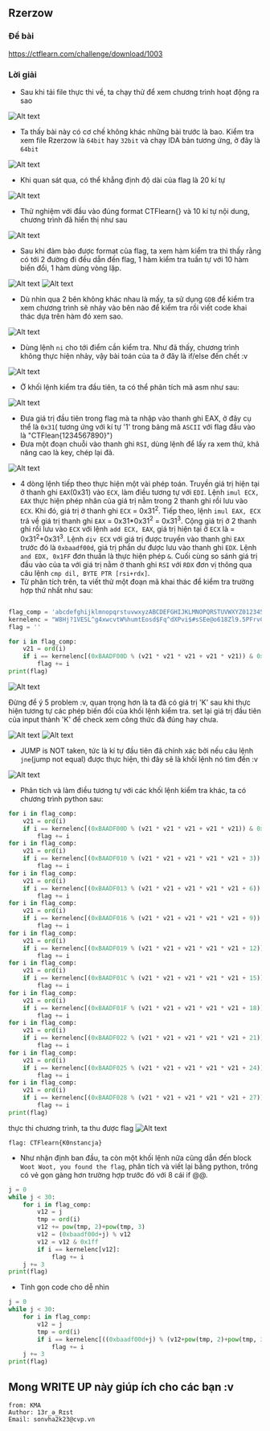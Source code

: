 ## Rzerzow

### Đề bài

https://ctflearn.com/challenge/download/1003

### Lời giải

- Sau khi tải file thực thi về, ta chạy thử để xem chương trình hoạt động ra sao

![Alt text](IMG/Rzerzow/image.png)

- Ta thấy bài này có cơ chế không khác những bài trước là bao. Kiểm tra xem file Rzerzow là `64bit` hay `32bit` và chạy IDA bản tương ứng, ở đây là `64bit`

![Alt text](IMG/Rzerzow/image-1.png)

- Khi quan sát qua, có thể khẳng định độ dài của flag là 20 kí tự

![Alt text](IMG/Rzerzow/image-2.png)

- Thử nghiệm với đầu vào đúng format CTFlearn{} và 10 kí tự nội dung, chương trình đã hiển thị như sau

![Alt text](IMG/Rzerzow/image-3.png)

- Sau khi đảm bảo được format của flag, ta xem hàm kiểm tra thì thấy rằng có tới 2 đường đi đều dẫn đến flag, 1 hàm kiểm tra tuần tự với 10 hàm biến đổi, 1 hàm dùng vòng lặp.

![Alt text](IMG/Rzerzow/image-4.png)
![Alt text](IMG/Rzerzow/image-5.png)

- Dù nhìn qua 2 bên không khác nhau là mấy, ta sử dụng `GDB` để kiểm tra xem chương trình sẽ nhảy vào bên nào để kiểm tra rồi viết code khai thác dựa trên hàm đó xem sao.

![Alt text](IMG/Rzerzow/image-6.png)

- Dùng lệnh `ni` cho tới điểm cần kiểm tra. Như đã thấy, chương trình không thực hiện nhảy, vậy bài toán của ta ở đây là if/else đến chết :v

![Alt text](IMG/Rzerzow/image-7.png)

- Ở khối lệnh kiểm tra đầu tiên, ta có thể phân tích mã asm như sau:

![Alt text](IMG/Rzerzow/image-9.png)

- Đưa giá trị đầu tiên trong flag mà ta nhập vào thanh ghi EAX, ở đây cụ thể là `0x31`( tương ứng với kí tự '1' trong bảng mã `ASCII` với flag đầu vào là "CTFlean{1234567890}")
- Đưa một đoạn chuỗi vào thanh ghi `RSI`, dùng lệnh để lấy ra xem thử, khả năng cao là key, chép lại đã.

![Alt text](IMG/Rzerzow/image-8.png)

- 4 dòng lệnh tiếp theo thực hiện một vài phép toán. Truyền giá trị hiện tại ở thanh ghi `EAX`(0x31) vào `ECX`, làm điều tương tự với `EDI`. Lệnh `imul ECX, EAX` thực hiện phép nhân của giá trị nằm trong 2 thanh ghi rồi lưu vào `ECX`. Khi đó, giá trị ở thanh ghi `ECX` = 0x31<sup>2</sup>. Tiếp theo, lệnh `imul EAX, ECX` trả về giá trị thanh ghi `EAX` = 0x31\*0x31<sup>2</sup> = 0x31<sup>3</sup>. Cộng giá trị ở 2 thanh ghi rồi lưu vào `ECX` với lệnh `add ECX, EAX`, giá trị hiện tại ở `ECX` là = 0x31<sup>2</sup>+0x31<sup>3</sup>. Lệnh `div ECX` với giá trị được truyền vào thanh ghi `EAX` trước đó là `0xbaadf00d`, giá trị phần dư được lưu vào thanh ghi `EDX`. Lệnh `and EDX, 0x1FF` đơn thuần là thực hiện phép `&`. Cuối cùng so sánh giá trị đầu vào của ta với giá trị nằm ở thanh ghi `RSI` với `RDX` đơn vị thông qua câu lệnh `cmp dil, BYTE PTR [rsi+rdx]`.
- Từ phân tích trên, ta viết thử một đoạn mã khai thác để kiểm tra trường hợp thứ nhất như sau:

```python

flag_comp = 'abcdefghijklmnopqrstuvwxyzABCDEFGHIJKLMNOPQRSTUVWXYZ0123456789!@#$%^&*()_+-=<>,.?/{}[]\|~'
kernelenc = "W8Hj?1VESL^g4xwcvtW%humtEosd$Fq^dXPvi$#sSEe@o618Zl9.5PFrvC%O_E*LB%Igl8qur9SuLAp4MkK#pRzwJHI*Fn9mUs%mGK^RQKO.G*JFJvV%?VJpCpVF9eJuz5&kB!&_VF5DrF?U?jfm&x^9aC7X2(&cGGzbLbOsSOuBeq*ZT%fpc&9riTDO5X%RuTKI@vCqu#CsTAp$Q9WoXJv96.ySdB2EfMK*$NX?.U*aDrfPQQPhFB9cC6y0hMGvbgjBogSux65gTL#Cm9TQt7nTayu9Vr%thh2GnnikE8JnIwlHfreZep^sZ6IrnXT#qu50Lv.Rd_XPDfgwzWcJ3ISjKM!ftRllVyF$?RE_dcJT5&uKZJ!WsqR853uLzcs!8&VyRuTDsiq#6PdmBNlPI$tPi?wZ5$ACCf9yda!OkP.Dc73Nx.Nt1Rj0O.?P!sZDB^d0LN1qXR31!t?OZ#mm7SfZHPO*4gx1J0nyC^d2EKeq^f4h7mSqaIcMv0ZT@G0M"
flag = ''

for i in flag_comp:
    v21 = ord(i)
    if i == kernelenc[(0xBAADF00D % (v21 * v21 * v21 + v21 * v21)) & 0x1FF]:
        flag += i
print(flag)
```

![Alt text](IMG/Rzerzow/image-10.png)

Đừng để ý 5 problem :v, quan trọng hơn là ta đã có giá trị 'K' sau khi thực hiện tương tự các phép biến đổi của khối lệnh kiểm tra. set lại giá trị đầu tiên của input thành 'K' để check xem công thức đã đúng hay chưa.

![Alt text](IMG/Rzerzow/image-11.png)
![Alt text](IMG/Rzerzow/image-12.png)

- JUMP is NOT taken, tức là kí tự đầu tiên đã chính xác bởi nếu câu lệnh `jne`(jump not equal) được thực hiện, thì đây sẽ là khối lệnh nó tìm đến :v

![Alt text](IMG/Rzerzow/image-13.png)

- Phân tích và làm điều tương tự với các khối lệnh kiểm tra khác, ta có chương trình python sau:

```python
for i in flag_comp:
    v21 = ord(i)
    if i == kernelenc[(0xBAADF00D % (v21 * v21 * v21 + v21 * v21)) & 0x1FF]:
        flag += i
for i in flag_comp:
    v21 = ord(i)
    if i == kernelenc[(0xBAADF010 % (v21 * v21 + v21 * v21 * v21 + 3)) & 0x1FF]:
        flag += i
for i in flag_comp:
    v21 = ord(i)
    if i == kernelenc[(0xBAADF013 % (v21 * v21 + v21 * v21 * v21 + 6)) & 0x1FF]:
        flag += i
for i in flag_comp:
    v21 = ord(i)
    if i == kernelenc[(0xBAADF016 % (v21 * v21 + v21 * v21 * v21 + 9)) & 0x1FF]:
        flag += i
for i in flag_comp:
    v21 = ord(i)
    if i == kernelenc[(0xBAADF019 % (v21 * v21 + v21 * v21 * v21 + 12)) & 0x1FF]:
        flag += i
for i in flag_comp:
    v21 = ord(i)
    if i == kernelenc[(0xBAADF01C % (v21 * v21 + v21 * v21 * v21 + 15)) & 0x1FF]:
        flag += i
for i in flag_comp:
    v21 = ord(i)
    if i == kernelenc[(0xBAADF01F % (v21 * v21 + v21 * v21 * v21 + 18)) & 0x1FF]:
        flag += i
for i in flag_comp:
    v21 = ord(i)
    if i == kernelenc[(0xBAADF022 % (v21 * v21 + v21 * v21 * v21 + 21)) & 0x1FF]:
        flag += i
for i in flag_comp:
    v21 = ord(i)
    if i == kernelenc[(0xBAADF025 % (v21 * v21 + v21 * v21 * v21 + 24)) & 0x1FF]:
        flag += i
for i in flag_comp:
    v21 = ord(i)
    if i == kernelenc[(0xBAADF028 % (v21 * v21 + v21 * v21 * v21 + 27)) & 0x1FF]:
        flag += i
print(flag)
```

thực thi chương trình, ta thu được flag
![Alt text](IMG/Rzerzow/image-14.png)

```
flag: CTFlearn{K0nstancja}
```

- Như nhận định ban đầu, ta còn một khối lệnh nữa cũng dẫn đến block `Woot Woot, you found the flag`, phân tích và viết lại bằng python, trông có vẻ gọn gàng hơn trường hợp trước đó với 8 cái if @@.

```python
j = 0
while j < 30:
    for i in flag_comp:
        v12 = j
        tmp = ord(i)
        v12 += pow(tmp, 2)+pow(tmp, 3)
        v12 = (0xbaadf00d+j) % v12
        v12 = v12 & 0x1ff
        if i == kernelenc[v12]:
            flag += i
    j += 3
print(flag)
```

- Tinh gọn code cho dễ nhìn

```python
j = 0
while j < 30:
    for i in flag_comp:
        v12 = j
        tmp = ord(i)
        if i == kernelenc[((0xbaadf00d+j) % (v12+pow(tmp, 2)+pow(tmp, 3))) & 0x1ff]:
            flag += i
    j += 3
print(flag)
```

## Mong WRITE UP này giúp ích cho các bạn :v

```
from: KMA
Author: 13r_ə_Rɪst
Email: sonvha2k23@cvp.vn
```
